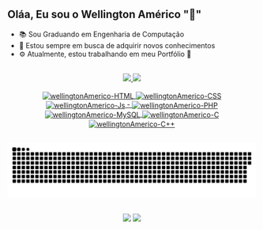 ## Oláa, Eu sou o Wellington Américo "🖖"

- 📚 Sou Graduando em Engenharia de Computação
- 🧐 Estou sempre em busca de adquirir novos conhecimentos
- ⚙  Atualmente, estou trabalhando em meu Portfólio 🤩

<!--Cards--><br>
<div align="center">
  <a href="https://github.com/wellingtonAmerico">
  <img height="180em" src="https://github-readme-stats.vercel.app/api?username=wellingtonAmerico&show_icons=true&theme=dracula&include_all_commits=true&count_private=true"/>
  <img height="180em" src="https://github-readme-stats.vercel.app/api/top-langs/?username=wellingtonAmerico&layout=compact&langs_count=7&theme=dracula"/>
</div>
  
<!--Skill : https://devicon.dev/-->
<div style="display: inline_block" align="center"><br>
  <img align="center" alt="wellingtonAmerico-HTML" height="40" width="50" src="https://cdn.jsdelivr.net/gh/devicons/devicon/icons/html5/html5-original-wordmark.svg">
  <img align="center" alt="wellingtonAmerico-CSS" height="40" width="50" src="https://cdn.jsdelivr.net/gh/devicons/devicon/icons/css3/css3-original-wordmark.svg">
  <img align="center" alt="wellingtonAmerico-Js" height="40" width="50" src="https://cdn.jsdelivr.net/gh/devicons/devicon/icons/javascript/javascript-original.svg">
  - 
  <img align="center" alt="wellingtonAmerico-PHP" height="40" width="50" src="https://cdn.jsdelivr.net/gh/devicons/devicon/icons/php/php-original.svg">
  <img align="center" alt="wellingtonAmerico-MySQL" height="40" width="50" src="https://cdn.jsdelivr.net/gh/devicons/devicon/icons/mysql/mysql-original-wordmark.svg">
  <img align="center" alt="wellingtonAmerico-C" height="40" width="50" src="https://cdn.jsdelivr.net/gh/devicons/devicon/icons/c/c-original.svg">
  <img align="center" alt="wellingtonAmerico-C++" height="40" width="50" src="https://cdn.jsdelivr.net/gh/devicons/devicon/icons/cplusplus/cplusplus-original.svg">
</div>
  
  ##
  
<!--Snake-->
  ![Snake animation](https://github.com/wellingtonAmerico/wellingtonAmerico/blob/output/github-contribution-grid-snake.svg)

<!--Contato-->
<div align="center"><br>
<!--
  <a href="" target="_blank"><img src="https://img.shields.io/badge/website-000000?style=for-the-badge&logo=About.me&logoColor=white" target="_blank"></a> 
</div>
-->
  <a href = "mailto:wellingtonamerico@hotmail.com"><img src="https://img.shields.io/badge/Microsoft_Outlook-0078D4?style=for-the-badge&logo=microsoft-outlook&logoColor=white" target="_blank"></a>
  <a href="https://www.linkedin.com/in/wellington-am%C3%A9rico/" target="_blank"><img src="https://img.shields.io/badge/-LinkedIn-%230077B5?style=for-the-badge&logo=linkedin&logoColor=white" target="_blank"></a> 
</div>
